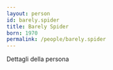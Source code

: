 ```yaml
---
layout: person
id: barely.spider
title: Barely Spider
born: 1970
permalink: /people/barely.spider
---
```


Dettagli della persona 